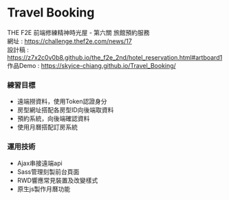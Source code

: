 # Travel Booking
THE F2E 前端修練精神時光屋 - 第六關 旅館預約服務\
網址 : https://challenge.thef2e.com/news/17 \
設計稿 : https://z7x2c0v0b8.github.io/the_f2e_2nd/hotel_reservation.html#artboard1 \
作品Demo : https://skyice-chiang.github.io/Travel_Booking/

### **練習目標**  
- 遠端撈資料，使用Token認證身分
- 房型網址搭配各房型ID向後端取資料
- 預約系統，向後端確認資料
- 使用月曆搭配訂房系統

### **運用技術**
- Ajax串接遠端api
- Sass管理刻製前台頁面
- RWD響應常見裝置及改變樣式 
- 原生js製作月曆功能
